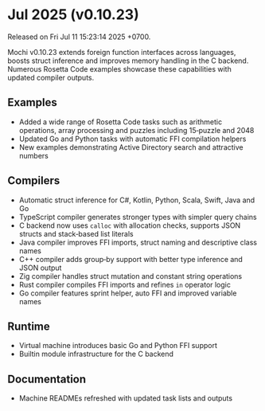 # Jul 2025 (v0.10.23)

Released on Fri Jul 11 15:23:14 2025 +0700.

Mochi v0.10.23 extends foreign function interfaces across languages, boosts
struct inference and improves memory handling in the C backend. Numerous Rosetta
Code examples showcase these capabilities with updated compiler outputs.

## Examples

- Added a wide range of Rosetta Code tasks such as arithmetic operations,
  array processing and puzzles including 15‑puzzle and 2048
- Updated Go and Python tasks with automatic FFI compilation helpers
- New examples demonstrating Active Directory search and attractive numbers

## Compilers

- Automatic struct inference for C#, Kotlin, Python, Scala, Swift, Java and Go
- TypeScript compiler generates stronger types with simpler query chains
- C backend now uses `calloc` with allocation checks, supports JSON structs and
  stack‑based list literals
- Java compiler improves FFI imports, struct naming and descriptive class names
- C++ compiler adds group‑by support with better type inference and JSON output
- Zig compiler handles struct mutation and constant string operations
- Rust compiler compiles FFI imports and refines `in` operator logic
- Go compiler features sprint helper, auto FFI and improved variable names

## Runtime

- Virtual machine introduces basic Go and Python FFI support
- Builtin module infrastructure for the C backend

## Documentation

- Machine READMEs refreshed with updated task lists and outputs
